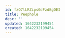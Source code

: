 ```yaml
---
id: fzO7lLRZipsGdFzdBgDEI
title: Peephole
desc: ''
updated: 1642232199454
created: 1642232199454
---
```


